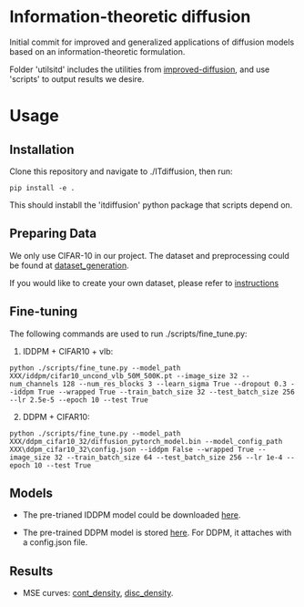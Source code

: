 # Information-theoretic diffusion

Initial commit for improved and generalized applications of diffusion models based on an information-theoretic formulation. 

Folder 'utilsitd' includes the utilities from [improved-diffusion](https://github.com/openai/improved-diffusion), and use 'scripts' to output results we desire. 

# Usage
## Installation
Clone this repository and navigate to ./ITdiffusion, then run:

```
pip install -e .
```

This should instabll the 'itdiffusion' python package that scripts depend on. 

## Preparing Data
We only use CIFAR-10 in our project. The dataset and preprocessing could be found at [dataset_generation](https://github.com/openai/improved-diffusion/tree/main/datasets).

If you would like to create your own dataset, please refer to [instructions](https://github.com/openai/improved-diffusion)

## Fine-tuning
The following commands are used to run ./scripts/fine_tune.py:
1. IDDPM + CIFAR10 + vlb:
```
python ./scripts/fine_tune.py --model_path XXX/iddpm/cifar10_uncond_vlb_50M_500K.pt --image_size 32 --num_channels 128 --num_res_blocks 3 --learn_sigma True --dropout 0.3 --iddpm True --wrapped True --train_batch_size 32 --test_batch_size 256 --lr 2.5e-5 --epoch 10 --test True
```
2. DDPM + CIFAR10:
```
python ./scripts/fine_tune.py --model_path XXX/ddpm_cifar10_32/diffusion_pytorch_model.bin --model_config_path XXX\ddpm_cifar10_32\config.json --iddpm False --wrapped True --image_size 32 --train_batch_size 64 --test_batch_size 256 --lr 1e-4 --epoch 10 --test True
```

## Models
- The pre-trianed IDDPM model could be downloaded [here](https://openaipublic.blob.core.windows.net/diffusion/march-2021/cifar10_uncond_vlb_50M_500K.pt). 

- The pre-trained DDPM model is stored [here](https://drive.google.com/drive/folders/1G1nFv6AML_8zeElxMECkYfJnmihVcR86?usp=sharing). For DDPM, it attaches with a config.json file. 


## Results
- MSE curves: [cont_density](./results/figs/cont_density.pdf), [disc_density](./results/figs/disc_density.pdf).
